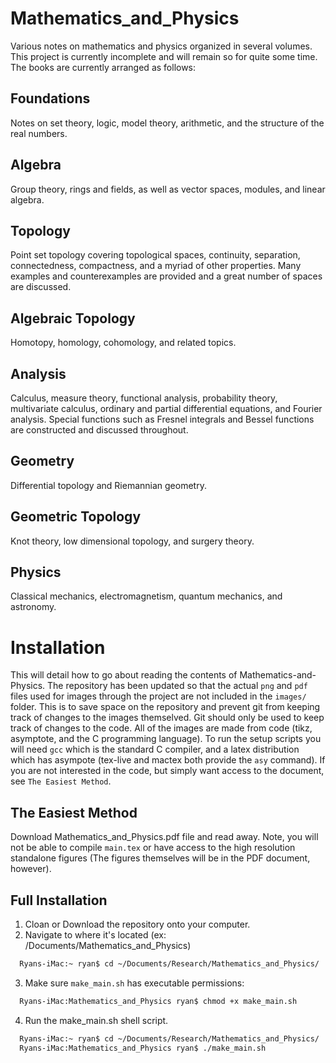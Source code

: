 # Mathematics_and_Physics
Various notes on mathematics and physics organized in several volumes. This
project is currently incomplete and will remain so for quite some time. The
books are currently arranged as follows:

## Foundations
Notes on set theory, logic, model theory, arithmetic, and the structure of the
real numbers.

## Algebra
Group theory, rings and fields, as well as vector spaces, modules, and linear
algebra.

## Topology
Point set topology covering topological spaces, continuity, separation,
connectedness, compactness, and a myriad of other properties. Many examples and
counterexamples are provided and a great number of spaces are discussed.

## Algebraic Topology
Homotopy, homology, cohomology, and related topics.

## Analysis
Calculus, measure theory, functional analysis, probability theory,
multivariate calculus, ordinary and partial differential equations, and
Fourier analysis. Special functions such as Fresnel integrals and Bessel
functions are constructed and discussed throughout.

## Geometry
Differential topology and Riemannian geometry.

## Geometric Topology
Knot theory, low dimensional topology, and surgery theory.

## Physics
Classical mechanics, electromagnetism, quantum mechanics, and astronomy.

# Installation
This will detail how to go about reading the contents of
Mathematics-and-Physics. The repository has been updated so that the actual
`png` and `pdf` files used for images through the project are not included in
the `images/` folder. This is to save space on the repository and prevent git
from keeping track of changes to the images themselved. Git should only be used
to keep track of changes to the code. All of the images are made from code
(tikz, asymptote, and the C programming language). To run the setup scripts you
will need `gcc` which is the standard C compiler, and a latex distribution which
has asympote (tex-live and mactex both provide the `asy` command). If you are
not interested in the code, but simply want access to the document, see
`The Easiest Method`.

## The Easiest Method
Download Mathematics_and_Physics.pdf file and read away. Note, you will not be
able to compile `main.tex` or have access to the high resolution standalone
figures (The figures themselves will be in the PDF document, however).

## Full Installation
  1. Cloan or Download the repository onto your computer.
  2. Navigate to where it's located (ex: /Documents/Mathematics_and_Physics)
  ```Bash
    Ryans-iMac:~ ryan$ cd ~/Documents/Research/Mathematics_and_Physics/
  ```
  3. Make sure `make_main.sh` has executable permissions:
  ```Bash
    Ryans-iMac:Mathematics_and_Physics ryan$ chmod +x make_main.sh
  ```
  4. Run the make_main.sh shell script.
  ```Bash
    Ryans-iMac:~ ryan$ cd ~/Documents/Research/Mathematics_and_Physics/
    Ryans-iMac:Mathematics_and_Physics ryan$ ./make_main.sh
  ```
